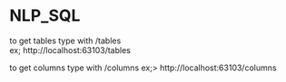 # NLP_SQL
to get tables type with /tables    
ex;  http://localhost:63103/tables

to get columns type with /columns
ex;> http://localhost:63103/columns
